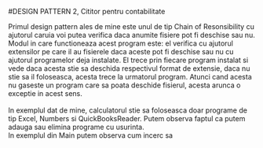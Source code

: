 #DESIGN PATTERN 2, Cititor pentru contabilitate

Primul design pattern ales de mine este unul de tip Chain of Resonsibility cu ajutorul caruia voi putea verifica daca anumite fisiere pot fi deschise sau nu. <br/>
Modul in care functioneaza acest program este: el verifica cu ajutorul extensilor pe care il au fisierele daca aceste pot fi deschise sau nu cu ajutorul programelor deja instalate. El trece prin fiecare program instalat si vede daca acesta stie sa deschida respectivul format de extensie, daca nu stie sa il foloseasca, acesta trece la urmatorul program. Atunci cand acesta nu gaseste un program care sa poata deschide fisierul, acesta arunca o exceptie in acest sens. <br/>
<br/>
In exemplul dat de mine, calculatorul stie sa foloseasca doar programe de tip Excel, Numbers si QuickBooksReader. Putem observa faptul ca putem adauga sau elimina programe cu usurinta. <br/>
In exemplul din Main putem observa cum incerc sa 